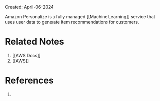 Created: April-06-2024

Amazon Personalize is a fully managed [[Machine Learning]] service that uses user data to generate item recommendations for customers.
# Related Notes

1. [[AWS Docs]]
2. [[AWS]]
# References

1. 